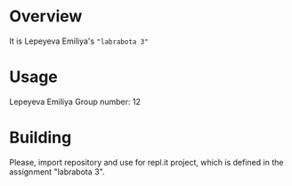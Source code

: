 # Overview

It is Lepeyeva Emiliya's   `"labrabota 3"`

# Usage

Lepeyeva Emiliya
Group number: 12

# Building

Please, import repository and use for repl.it project, which is defined in the assignment "labrabota 3".
